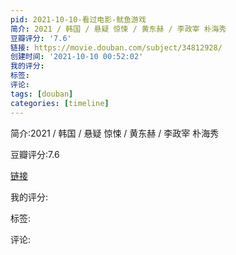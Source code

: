 ```yaml
---
pid: 2021-10-10-看过电影-鱿鱼游戏
简介: 2021 / 韩国 / 悬疑 惊悚 / 黄东赫 / 李政宰 朴海秀
豆瓣评分: '7.6'
链接: https://movie.douban.com/subject/34812928/
创建时间: '2021-10-10 00:52:02'
我的评分:
标签:
评论:
tags: [douban]
categories: [timeline]
---
```

简介:2021 / 韩国 / 悬疑 惊悚 / 黄东赫 / 李政宰 朴海秀

豆瓣评分:7.6

[链接](https://movie.douban.com/subject/34812928/)

我的评分:

标签:

评论:


